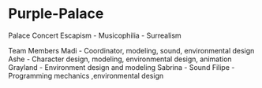# Purple-Palace

Palace Concert
Escapism - Musicophilia - Surrealism

Team Members
Madi - Coordinator, modeling, sound, environmental design
Ashe - Character design, modeling, environmental design, animation
Grayland - Environment design and modeling
Sabrina - Sound
Filipe - Programming mechanics ,environmental design 
